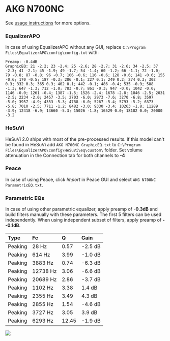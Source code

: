# AKG N700NC
See [usage instructions](https://github.com/jaakkopasanen/AutoEq#usage) for more options.

### EqualizerAPO
In case of using EqualizerAPO without any GUI, replace `C:\Program Files\EqualizerAPO\config\config.txt`
with:
```
Preamp: -0.4dB
GraphicEQ: 21 -2.2; 23 -2.4; 25 -2.6; 28 -2.7; 31 -2.6; 34 -2.5; 37 -2.3; 41 -2.1; 45 -1.9; 49 -1.7; 54 -1.4; 60 -1.2; 66 -1.1; 72 -1.0; 79 -0.8; 87 -0.8; 96 -0.7; 106 -0.6; 116 -0.6; 128 -0.6; 141 -0.6; 155 -0.6; 170 -0.5; 187 -0.3; 206 -0.1; 227 0.1; 249 0.2; 274 0.3; 302 0.3; 332 0.3; 365 0.3; 402 0.1; 442 -0.1; 486 -0.4; 535 -0.9; 588 -1.3; 647 -1.3; 712 -1.0; 783 -0.7; 861 -0.3; 947 -0.0; 1042 -0.0; 1146 -0.0; 1261 -0.4; 1387 -1.5; 1526 -2.4; 1678 -2.8; 1846 -2.5; 2031 -2.5; 2234 -2.0; 2457 -3.5; 2703 -6.0; 2973 -7.6; 3270 -6.8; 3597 -5.0; 3957 -4.9; 4353 -5.3; 4788 -6.0; 5267 -5.4; 5793 -5.2; 6373 -5.8; 7010 -2.5; 7711 -1.2; 8482 -3.0; 9330 -3.4; 10263 -1.8; 11289 -3.9; 12418 -6.9; 13660 -5.3; 15026 -1.8; 16529 0.0; 18182 0.0; 20000 -3.2
```

### HeSuVi
HeSuVi 2.0 ships with most of the pre-processed results. If this model can't be found in HeSuVi add
`AKG N700NC GraphicEQ.txt` to `C:\Program Files\EqualizerAPO\config\HeSuVi\eq\custom\` folder.
Set volume attenuation in the Connection tab for both channels to **-4**

### Peace
In case of using Peace, click *Import* in Peace GUI and select `AKG N700NC ParametricEQ.txt`.

### Parametric EQs
In case of using other parametric equalizer, apply preamp of **-0.3dB** and build filters manually
with these parameters. The first 5 filters can be used independently.
When using independent subset of filters, apply preamp of **--0.1dB**.

| Type    | Fc       |     Q | Gain    |
|:--------|:---------|:------|:--------|
| Peaking | 28 Hz    |  0.57 | -2.5 dB |
| Peaking | 614 Hz   |  3.99 | -1.0 dB |
| Peaking | 3883 Hz  |  0.74 | -6.3 dB |
| Peaking | 12738 Hz |  3.06 | -6.6 dB |
| Peaking | 20689 Hz |  2.86 | -3.7 dB |
| Peaking | 1102 Hz  |  3.38 | 1.4 dB  |
| Peaking | 2355 Hz  |  3.49 | 4.3 dB  |
| Peaking | 2855 Hz  |  1.54 | -4.6 dB |
| Peaking | 3727 Hz  |  3.05 | 3.9 dB  |
| Peaking | 6293 Hz  | 12.45 | -1.9 dB |

![](https://raw.githubusercontent.com/jaakkopasanen/AutoEq/master/results/rtings/avg/AKG%20N700NC/AKG%20N700NC.png)